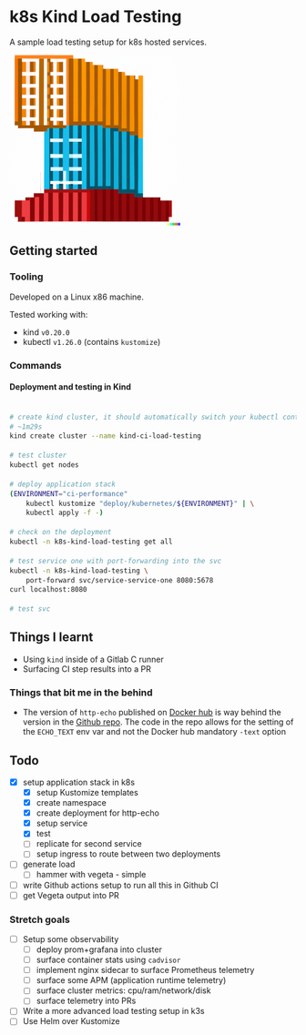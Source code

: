 # k8s Kind Load Testing
A sample load testing setup for k8s hosted services.

![dall-e: place a shipping container on top another container, pixel art](logo.png)

## Getting started

### Tooling

Developed on a Linux x86 machine.

Tested working with:
- kind `v0.20.0`
- kubectl `v1.26.0` (contains `kustomize`)

### Commands

#### Deployment and testing in Kind

```bash

# create kind cluster, it should automatically switch your kubectl context over
# ~1m29s
kind create cluster --name kind-ci-load-testing

# test cluster
kubectl get nodes

# deploy application stack
(ENVIRONMENT="ci-performance"
    kubectl kustomize "deploy/kubernetes/${ENVIRONMENT}" | \
    kubectl apply -f -)

# check on the deployment
kubectl -n k8s-kind-load-testing get all

# test service one with port-forwarding into the svc
kubectl -n k8s-kind-load-testing \
    port-forward svc/service-service-one 8080:5678
curl localhost:8080

# test svc

```

## Things I learnt

- Using `kind` inside of a Gitlab C runner
- Surfacing CI step results into a PR

### Things that bit me in the behind

- The version of `http-echo` published on [Docker hub](https://hub.docker.com/r/hashicorp/http-echo) is way behind the version in the [Github repo](https://github.com/hashicorp/http-echo). The code in the repo allows for the setting of the `ECHO_TEXT` env var and not the Docker hub mandatory `-text` option


## Todo

- [x] setup application stack in k8s
    - [x] setup Kustomize templates
    - [x] create namespace
    - [x] create deployment for http-echo
    - [x] setup service
    - [x] test 
    - [ ] replicate for second service
    - [ ] setup ingress to route between two deployments
- [ ] generate load
    - [ ] hammer with vegeta - simple
- [ ] write Github actions setup to run all this in Github CI
- [ ] get Vegeta output into PR

### Stretch goals

- [ ] Setup some observability
    - [ ] deploy prom+grafana into cluster
    - [ ] surface container stats using `cadvisor`
    - [ ] implement nginx sidecar to surface Prometheus telemetry
    - [ ] surface some APM (application runtime telemetry)
    - [ ] surface cluster metrics: cpu/ram/network/disk
    - [ ] surface telemetry into PRs
- [ ] Write a more advanced load testing setup in k3s
- [ ] Use Helm over Kustomize